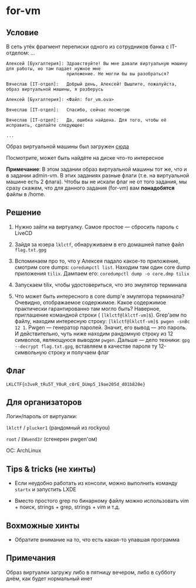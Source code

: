 # for-vm

## Условие
В сеть утёк фрагмент переписки одного из сотрудников банка с IT-отделом:
    ...

    Алексей [Бухгалтерия]: Здравствуйте! Вы мне давали виртуальную машину для работы, но там падает нужное мне
                           приложение. Не могли бы вы разобраться?

    Вячеслав [IT-отдел]:   Добрый день, Алексей! Вышлите, пожалуйста, образ виртуальной машины, я разберусь
    
    Алексей [Бухгалтерия]: <Файл: for_vm.ova>

    Вячеслав [IT-отдел]:   Спасибо, сейчас посмотрю

    Вячеслав [IT-отдел]:   Да, ошибка найдена. Для того, чтобы её исправить, сделайте следующее:

    ...

Образ виртуальной машины был загружен
[сюда](https://drive.google.com/file/d/1MHEGfobX_EYUilVjlJpl_8rGW6EznQ78/view?usp=sharing)

Посмотрите, может быть найдёте на диске что-то интересное

**Примечание**: В этом задании образ виртуальной машины тот же, что и в задании admin-vm. В этих заданиях разные флаги (т.е. на виртуальной машине есть 2 флага). Чтобы вы не искали флаг не от того задания, мы сразу скажем, что для данного задания (for-vm) вам **понадобятся** файлы в /home.

## Решение
1. Нужно зайти на виртуалку. Самое простое — сбросить пароль с LiveCD

2. Зайдя за юзера `lklctf`, обнаруживаем в его домашней папке файл `flag.txt.gpg`

3. Вспоминаем про то, что у Алексея падало какое-то приложение, смотрим core dumps: `coredumpctl list`.
Находим там один core dump приложения `tilix`. Дампаем его: `coredumpctl dump -o core.dmp tilix`

4. Запускаем tilix, чтобы удостовериться, что это эмулятор терминала

5. Что может быть интересного в core dump'е эмулятора терминала? Очевидно, отображаемое содержимое. Какое
содержимое практически гарантированно там могло быть? Наверное, приглашение командной строки (
`[lklctf@lklctf-vm]$`). Grep'аем по файлу, находим интересную строку: `[lklctf@lklctf-vm]$ pwgen -snBc 12 1`.
Pwgen — генератор паролей. Значит, его вывод — это пароль. И действительно, чуть ниже находим рандомную строку
из 12 символов, являющуюся выводом `pwgen`. Дальше — дело техники: `gpg --decrypt flag.txt.gpg`, вставляем
в качестве пароля ту 12-символьную строку и получаем флаг

## Флаг
`LKLCTF{n3veR_tRu5T_Y0uR_c0rE_DUmp5_19ae205d_d01b820e}`

## Для организаторов
Логин/пароль от виртуалки:

`lklctf` / `plucker1`       (рандомный из rockyou)

`root` / `EWvend3r`         (сгенерен pwgen'ом)

ОС: ArchLinux

## Tips & tricks (не хинты)
- Если неудобно работать из консоли, можно выполнить команду `startx` и запустить LXDE

- Вместо простого grep по бинарному файлу можно использовать vim + поиск, strings + grep, strings + vim и т.д.

## Вохможные хинты
- Обратите внимание на то, что есть какая-то упавшая программа

## Примечания
Образ виртуалки загружу либо в пятницу вечером, либо в субботу днём, как будет нормальный инет

